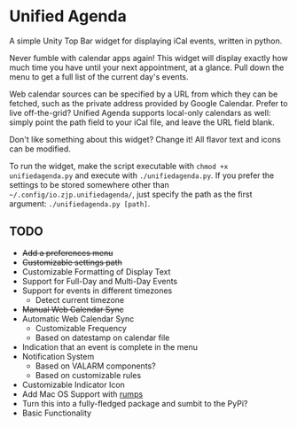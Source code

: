 # Unified Agenda #

A simple Unity Top Bar widget for displaying iCal events, written in python.

Never fumble with calendar apps again! This widget will display exactly how
much time you have until your next appointment, at a glance. Pull down the menu
to get a full list of the current day's events.

Web calendar sources can be specified by a URL from which they can be fetched,
such as the private address provided by Google Calendar. Prefer to live
off-the-grid? Unified Agenda supports local-only calendars as well: simply point
the path field to your iCal file, and leave the URL field blank.

Don't like something about this widget? Change it! All flavor text and icons can
be modified.

To run the widget, make the script executable with `chmod +x unifiedagenda.py`
and execute with `./unifiedagenda.py`. If you prefer the settings to be stored
somewhere other than `~/.config/io.zjp.unifiedagenda/`, just specify the path
as the first argument: `./unifiedagenda.py [path]`.

## TODO ##

+ <del>Add a preferences menu</del>
+ <del>Customizable settings path</del>
+ Customizable Formatting of Display Text
+ Support for Full-Day and Multi-Day Events
+ Support for events in different timezones
  + Detect current timezone
+ <del>Manual Web Calendar Sync</del>
+ Automatic Web Calendar Sync
  + Customizable Frequency
  + Based on datestamp on calendar file
+ Indication that an event is complete in the menu
+ Notification System
  + Based on VALARM components?
  + Based on customizable rules
+ Customizable Indicator Icon
+ Add Mac OS Support with [rumps](https://github.com/jaredks/rumps)
+ Turn this into a fully-fledged package and sumbit to the PyPi?
+ </del>Basic Functionality</del>
